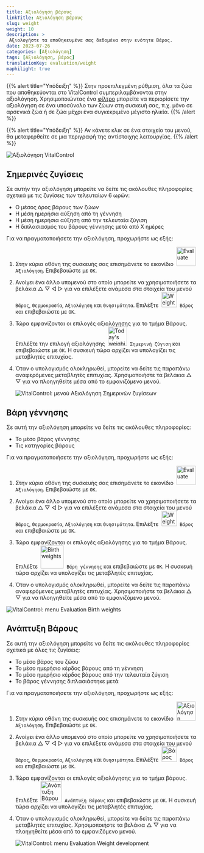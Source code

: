 ```yaml
---
title: Αξιολόγηση βάρους
linkTitle: Αξιολόγηση βάρους
slug: weight
weight: 10
description: >
 Αξιολογήστε τα αποθηκευμένα σας δεδομένα στην ενότητα Βάρος.
date: 2023-07-26
categories: [Αξιολόγηση]
tags: [Αξιολόγηση, βάρος]
translationKey: evaluation/weight
maphilight: true
---
```

{{% alert title="Υπόδειξη" %}}
Στην προεπιλεγμένη ρύθμιση, όλα τα ζώα που αποθηκεύονται στο VitalControl συμπεριλαμβάνονται στην αξιολόγηση. Χρησιμοποιώντας ένα [φίλτρο](../../filter/) μπορείτε να περιορίσετε την αξιολόγηση σε ένα υποσύνολο των ζώων στη συσκευή σας, π.χ. μόνο σε αρσενικά ζώα ή σε ζώα μέχρι ένα συγκεκριμένο μέγιστο ηλικία.
{{% /alert %}}

{{% alert title="Υπόδειξη" %}}
Αν κάνετε κλικ σε ένα στοιχείο του μενού, θα μεταφερθείτε σε μια περιγραφή της αντίστοιχης λειτουργίας.
{{% /alert %}}

<img src="../images/imagemap.png" alt="Αξιολόγηση VitalControl" title="Βάρος" usemap="#workmap" class="maphilight" />

<map name="workmap">
   <area shape="rect" coords="3,40,116,160" alt="Σημερινή ζύγιση" title="Αξιολογήστε τις τιμές βάρους των ζώων σας που καταγράφηκαν με το VitalControl την τρέχουσα ημέρα&#10;Κλικ ποντικιού: στην τεκμηρίωση" href="/el/docs/evaluation/weight/#todays-weighings">
   <area shape="rect" coords="116,40,238,160" alt="Βάρη γέννησης" title="Αξιολογήστε τα αποθηκευμένα βάρη γέννησης&#10;Κλικ ποντικιού: στην τεκμηρίωση" href="/el/docs/evaluation/weight/#birth-weights">
   <area shape="rect" coords="3,160,116,279" alt="Ανάπτυξη βάρους" title="Αξιολογήστε την ανάπτυξη βάρους των ζώων σας&#10;Κλικ ποντικιού: στην τεκμηρίωση" href="/el/docs/evaluation/weight/#weight-development">

   <area shape="rect" coords="150,282,238,319" alt="Φίλτρο" title="Ορίστε ένα φίλτρο&#10;Κλικ ποντικιού: στην τεκμηρίωση" href="/el/docs/filter">
   <area shape="rect" coords="2,282,95,319" alt="Πίσω" title="Πηδήστε πίσω ένα επίπεδο&#10;Κλικ ποντικιού: στην τεκμηρίωση" href="/el/docs/evaluation/">
</map>

## Σημερινές ζυγίσεις
Σε αυτήν την αξιολόγηση μπορείτε να δείτε τις ακόλουθες πληροφορίες σχετικά με τις ζυγίσεις των τελευταίων 6 ωρών:
- Ο μέσος όρος βάρους των ζώων
- Η μέση ημερήσια αύξηση από τη γέννηση
- Η μέση ημερήσια αύξηση από την τελευταία ζύγιση
- Η διπλασιασμός του βάρους γέννησης μετά από X ημέρες

Για να πραγματοποιήσετε την αξιολόγηση, προχωρήστε ως εξής:

1. Στην κύρια οθόνη της συσκευής σας επισημάνετε το εικονίδιο &nbsp;<img src="/icons/main/evaluation.svg" width="50" align="bottom" alt="Evaluate" />&nbsp; `Αξιολόγηση`. Επιβεβαιώστε με `OK`.

2. Ανοίγει ένα άλλο υπομενού στο οποίο μπορείτε να χρησιμοποιήσετε τα βελάκια △ ▽ ◁ ▷ για να επιλέξετε ανάμεσα στα στοιχεία του μενού `Βάρος`, `Θερμοκρασία`, `Αξιολόγηση` και `Θνησιμότητα`. Επιλέξτε &nbsp;<img src="/icons/evaluation/weight.svg" width="40" align="bottom" alt="Weight" />&nbsp; `Βάρος` και επιβεβαιώστε με `OK`.

3. Τώρα εμφανίζονται οι επιλογές αξιολόγησης για το τμήμα Βάρους. Επιλέξτε την επιλογή αξιολόγησης &nbsp;<img src="/icons/evaluation/weighingtoday.svg" width="50" align="bottom" alt="Today's weighing" />&nbsp; `Σημερινή ζύγιση` και επιβεβαιώστε με `OK`. Η συσκευή τώρα αρχίζει να υπολογίζει τις μεταβλητές επιτυχίας.

4. Όταν ο υπολογισμός ολοκληρωθεί, μπορείτε να δείτε τις παραπάνω αναφερόμενες μεταβλητές επιτυχίας. Χρησιμοποιήστε τα βελάκια △ ▽ για να πλοηγηθείτε μέσα από το εμφανιζόμενο μενού.

   ![VitalControl: μενού Αξιολόγηση Σημερινών ζυγίσεων](../images/todaysweighings.png "Αξιολόγηση Σημερινών ζυγίσεων")

## Βάρη γέννησης
Σε αυτή την αξιολόγηση μπορείτε να δείτε τις ακόλουθες πληροφορίες:
- Το μέσο βάρος γέννησης
- Τις κατηγορίες βάρους

Για να πραγματοποιήσετε την αξιολόγηση, προχωρήστε ως εξής:

1. Στην κύρια οθόνη της συσκευής σας επισημάνετε το εικονίδιο &nbsp;<img src="/icons/main/evaluation.svg" width="50" align="bottom" alt="Evaluate" />&nbsp; `Αξιολόγηση`. Επιβεβαιώστε με `OK`.

2. Ανοίγει ένα άλλο υπομενού στο οποίο μπορείτε να χρησιμοποιήσετε τα βελάκια △ ▽ ◁ ▷ για να επιλέξετε ανάμεσα στα στοιχεία του μενού `Βάρος`, `Θερμοκρασία`, `Αξιολόγηση` και `Θνησιμότητα`. Επιλέξτε &nbsp;<img src="/icons/evaluation/weight.svg" width="40" align="bottom" alt="Weight" />&nbsp; `Βάρος` και επιβεβαιώστε με `OK`.

3. Τώρα εμφανίζονται οι επιλογές αξιολόγησης για το τμήμα Βάρους. Επιλέξτε &nbsp;<img src="/icons/evaluation/birthweights.svg" width="60" align="bottom" alt="Birth weights" />&nbsp; `Βάρη γέννησης` και επιβεβαιώστε με `OK`. Η συσκευή τώρα αρχίζει να υπολογίζει τις μεταβλητές επιτυχίας.

4. Όταν ο υπολογισμός ολοκληρωθεί, μπορείτε να δείτε τις παραπάνω αναφερόμενες μεταβλητές επιτυχίας. Χρησιμοποιήστε τα βελάκια △ ▽ για να πλοηγηθείτε μέσα από το εμφανιζόμενο μενού.

![VitalControl: menu Evaluation Birth weights](../images/birthweights.png "Αξιολόγηση Βάρους Γέννησης")

## Ανάπτυξη Βάρους

Σε αυτή την αξιολόγηση μπορείτε να δείτε τις ακόλουθες πληροφορίες σχετικά με όλες τις ζυγίσεις:
- Το μέσο βάρος του ζώου
- Το μέσο ημερήσιο κέρδος βάρους από τη γέννηση
- Το μέσο ημερήσιο κέρδος βάρους από την τελευταία ζύγιση
- Το βάρος γέννησης διπλασιάστηκε μετά

Για να πραγματοποιήσετε την αξιολόγηση, προχωρήστε ως εξής:

1. Στην κύρια οθόνη της συσκευής σας επισημάνετε το εικονίδιο &nbsp;<img src="/icons/main/evaluation.svg" width="50" align="bottom" alt="Αξιολόγηση" />&nbsp; `Αξιολόγηση`. Επιβεβαιώστε με `OK`.

2. Ανοίγει ένα άλλο υπομενού στο οποίο μπορείτε να χρησιμοποιήσετε τα βελάκια △ ▽ ◁ ▷ για να επιλέξετε ανάμεσα στα στοιχεία του μενού `Βάρος`, `Θερμοκρασία`, `Αξιολόγηση` και `Θνησιμότητα`. Επιλέξτε &nbsp;<img src="/icons/evaluation/weight.svg" width="40" align="bottom" alt="Βάρος" />&nbsp; `Βάρος` και επιβεβαιώστε με `OK`.

3. Τώρα εμφανίζονται οι επιλογές αξιολόγησης για το τμήμα βάρους. Επιλέξτε &nbsp;<img src="/icons/evaluation/weightdevelopment.svg" width="55" align="bottom" alt="Ανάπτυξη Βάρους" />&nbsp; `Ανάπτυξη Βάρους` και επιβεβαιώστε με `OK`. Η συσκευή τώρα αρχίζει να υπολογίζει τις μεταβλητές επιτυχίας.

4. Όταν ο υπολογισμός ολοκληρωθεί, μπορείτε να δείτε τις παραπάνω μεταβλητές επιτυχίας. Χρησιμοποιήστε τα βελάκια △ ▽ για να πλοηγηθείτε μέσα από το εμφανιζόμενο μενού.

   ![VitalControl: menu Evaluation Weight development](../images/weightdevelopment.png "Αξιολόγηση Ανάπτυξης Βάρους")
